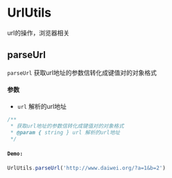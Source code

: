 # UrlUtils
url的操作，浏览器相关

## parseUrl
`parseUrl` 获取url地址的参数信转化成键值对的对象格式
#### 参数
- `url` 解析的url地址
```js
/**
 * 获取url地址的参数信转化成键值对的对象格式
 * @param { string } url 解析的url地址
 */
```
#### `Demo:`
```js
UrlUtils.parseUrl('http://www.daiwei.org/?a=1&b=2')
```
